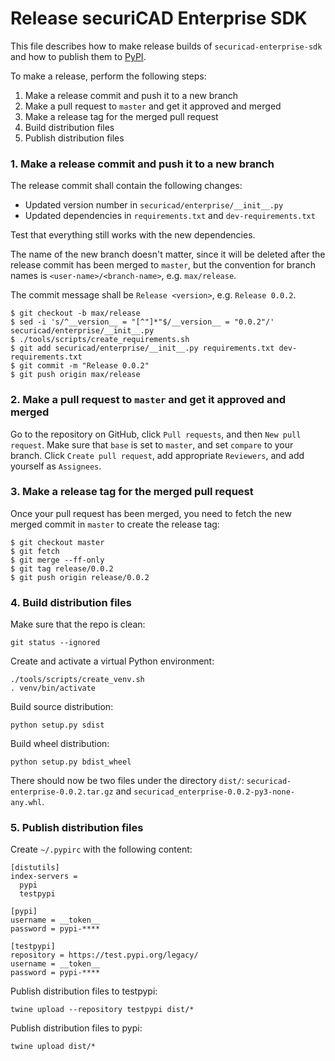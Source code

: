 # Release securiCAD Enterprise SDK

This file describes how to make release builds of `securicad-enterprise-sdk` and how to publish them to [PyPI](https://pypi.org).

To make a release, perform the following steps:

1. Make a release commit and push it to a new branch
2. Make a pull request to `master` and get it approved and merged
3. Make a release tag for the merged pull request
4. Build distribution files
5. Publish distribution files

### 1. Make a release commit and push it to a new branch

The release commit shall contain the following changes:

- Updated version number in `securicad/enterprise/__init__.py`
- Updated dependencies in `requirements.txt` and `dev-requirements.txt`

Test that everything still works with the new dependencies.

The name of the new branch doesn't matter, since it will be deleted after the release commit has been merged to `master`, but the convention for branch names is `<user-name>/<branch-name>`, e.g. `max/release`.

The commit message shall be `Release <version>`, e.g. `Release 0.0.2`.

```
$ git checkout -b max/release
$ sed -i 's/^__version__ = "[^"]*"$/__version__ = "0.0.2"/' securicad/enterprise/__init__.py
$ ./tools/scripts/create_requirements.sh
$ git add securicad/enterprise/__init__.py requirements.txt dev-requirements.txt
$ git commit -m "Release 0.0.2"
$ git push origin max/release
```

### 2. Make a pull request to `master` and get it approved and merged

Go to the repository on GitHub, click `Pull requests`, and then `New pull request`. Make sure that `base` is set to `master`, and set `compare` to your branch. Click `Create pull request`, add appropriate `Reviewers`, and add yourself as `Assignees`.

### 3. Make a release tag for the merged pull request

Once your pull request has been merged, you need to fetch the new merged commit in `master` to create the release tag:

```
$ git checkout master
$ git fetch
$ git merge --ff-only
$ git tag release/0.0.2
$ git push origin release/0.0.2
```

### 4. Build distribution files

Make sure that the repo is clean:

```
git status --ignored
```

Create and activate a virtual Python environment:

```
./tools/scripts/create_venv.sh
. venv/bin/activate
```

Build source distribution:

```
python setup.py sdist
```

Build wheel distribution:

```
python setup.py bdist_wheel
```

There should now be two files under the directory `dist/`: `securicad-enterprise-0.0.2.tar.gz` and `securicad_enterprise-0.0.2-py3-none-any.whl`.

### 5. Publish distribution files

Create `~/.pypirc` with the following content:

```
[distutils]
index-servers =
  pypi
  testpypi

[pypi]
username = __token__
password = pypi-****

[testpypi]
repository = https://test.pypi.org/legacy/
username = __token__
password = pypi-****
```

Publish distribution files to testpypi:

```
twine upload --repository testpypi dist/*
```

Publish distribution files to pypi:

```
twine upload dist/*
```
